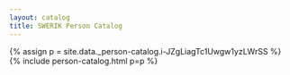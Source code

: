 ```yaml
---
layout: catalog
title: SWERIK Person Catalog
---
```

{% assign p = site.data._person-catalog.i-JZgLiagTc1Uwgw1yzLWrSS %}
{% include person-catalog.html p=p %}

